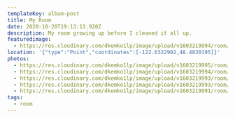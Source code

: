 ```yaml
---
templateKey: album-post
title: My Room
date: 2020-10-20T19:13:13.920Z
description: My room growing up before I cleaned it all up.
featuredimage: 
  - https://res.cloudinary.com/dkemko1lp/image/upload/v1603219994/room/WIN_20201013_20_19_22_Pro_vzn50b.jpg
location: '{"type":"Point","coordinates":[-122.6322902,48.4830195]}'
photos:
  - https://res.cloudinary.com/dkemko1lp/image/upload/v1603219995/room/WIN_20201013_20_18_51_Pro_eirvcy.jpg
  - https://res.cloudinary.com/dkemko1lp/image/upload/v1603219994/room/WIN_20201013_20_19_22_Pro_vzn50b.jpg
  - https://res.cloudinary.com/dkemko1lp/image/upload/v1603219993/room/WIN_20201013_20_19_13_Pro_xdkzcj.jpg
  - https://res.cloudinary.com/dkemko1lp/image/upload/v1603219993/room/WIN_20201013_20_20_19_Pro_xjdukl.jpg
  - https://res.cloudinary.com/dkemko1lp/image/upload/v1603219991/room/WIN_20201013_20_20_09_Pro_j49vtx.jpg
tags:
  - room
---
```

